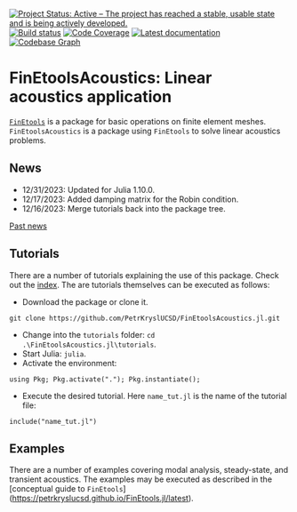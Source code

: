 [![Project Status: Active – The project has reached a stable, usable state and is being actively developed.](http://www.repostatus.org/badges/latest/active.svg)](http://www.repostatus.org/#active)
[![Build status](https://github.com/PetrKryslUCSD/FinEtoolsAcoustics.jl/workflows/CI/badge.svg)](https://github.com/PetrKryslUCSD/FinEtoolsAcoustics.jl/actions)
[![Code Coverage](https://codecov.io/gh/PetrKryslUCSD/FinEtoolsAcoustics.jl/branch/master/graph/badge.svg)](https://app.codecov.io/gh/PetrKryslUCSD/FinEtoolsAcoustics.jl)
[![Latest documentation](https://img.shields.io/badge/docs-latest-blue.svg)](https://petrkryslucsd.github.io/FinEtoolsAcoustics.jl/latest)
[![Codebase Graph](https://img.shields.io/badge/Codebase-graph-green.svg)](https://octo-repo-visualization.vercel.app/?repo=PetrKryslUCSD/FinEtoolsAcoustics.jl)


# FinEtoolsAcoustics: Linear acoustics application

[`FinEtools`](https://github.com/PetrKryslUCSD/FinEtools.jl.git) is a package
for basic operations on finite element meshes. `FinEtoolsAcoustics` is a package
using `FinEtools` to solve linear acoustics problems.

## News

- 12/31/2023: Updated for Julia 1.10.0. 
- 12/17/2023: Added damping matrix for the Robin condition.
- 12/16/2023: Merge tutorials back into the package tree.

[Past news](oldnews.md)

## Tutorials

There are a number of tutorials explaining the use of this package.
Check out the [index](https://github.com/PetrKryslUCSD/FinEtoolsAcoustics.jl/blob/main/tutorials/index.md). The are tutorials themselves can be executed as
follows:

- Download the package or clone it.
```
git clone https://github.com/PetrKryslUCSD/FinEtoolsAcoustics.jl.git
```
- Change into the `tutorials` folder: `cd .\FinEtoolsAcoustics.jl\tutorials`.
- Start Julia: `julia`.
- Activate the environment:
```
using Pkg; Pkg.activate("."); Pkg.instantiate();
```
- Execute the desired tutorial. Here `name_tut.jl` is the name of the tutorial file:
```
include("name_tut.jl")
```

## Examples

There are a number of examples covering modal analysis, steady-state, and
transient acoustics. The examples may be executed as described in the
[conceptual guide to `FinEtools`]
(https://petrkryslucsd.github.io/FinEtools.jl/latest).
